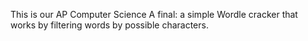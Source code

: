 This is our AP Computer Science A final: a simple Wordle cracker that works by filtering words by possible characters.
